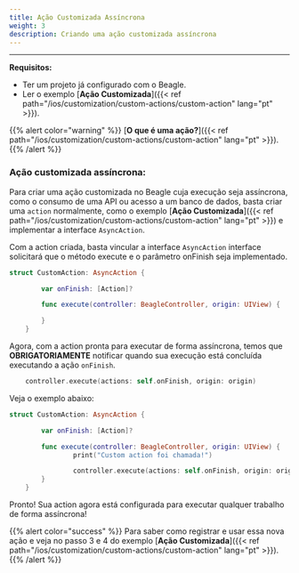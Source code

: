 ```yaml
---
title: Ação Customizada Assíncrona
weight: 3
description: Criando uma ação customizada assíncrona
---
```


---

**Requisitos:**
 - Ter um projeto já configurado com o Beagle.
 - Ler o exemplo [**Ação Customizada**]({{< ref path="/ios/customization/custom-actions/custom-action" lang="pt" >}}).

{{% alert color="warning" %}}
[**O que é uma ação?**]({{< ref path="/ios/customization/custom-actions/custom-action" lang="pt" >}}).
{{% /alert %}}

### Ação customizada assíncrona:

Para criar uma ação customizada no Beagle cuja execução seja assíncrona, como o consumo de uma API ou acesso a um banco de dados, basta criar uma `action` normalmente, como o exemplo [**Ação Customizada**]({{< ref path="/ios/customization/custom-actions/custom-action" lang="pt" >}}) e implementar a interface `AsyncAction`.

Com a action criada, basta vincular a interface `AsyncAction` interface solicitará que o método execute e o parâmetro onFinish seja implementado.

```swift
struct CustomAction: AsyncAction {

        var onFinish: [Action]?

        func execute(controller: BeagleController, origin: UIView) {

        }
    }
```

Agora, com a action pronta para executar de forma assíncrona, temos que **OBRIGATORIAMENTE** notificar quando sua execução está concluída executando a ação `onFinish`.

```swift
    controller.execute(actions: self.onFinish, origin: origin)
```

Veja o exemplo abaixo:

```swift
struct CustomAction: AsyncAction {

        var onFinish: [Action]?

        func execute(controller: BeagleController, origin: UIView) {
                print("Custom action foi chamada!")

                controller.execute(actions: self.onFinish, origin: origin)
        }
    }
```

Pronto! Sua action agora está configurada para executar qualquer trabalho de forma assíncrona!

{{% alert color="success" %}}
Para saber como registrar e usar essa nova ação e veja no passo 3 e 4 do exemplo [**Ação Customizada**]({{< ref path="/ios/customization/custom-actions/custom-action" lang="pt" >}}).
{{% /alert %}}
